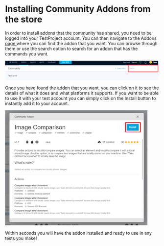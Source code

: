 # Installing Community Addons from the store

In order to install addons that the community has shared, you need to be logged into your TestProject account.  You can then navigate to the Addons [page ](https://app.testproject.io/#/addons/community)where you can find the addon that you want.  You can browse through them or use the search option to search for an addon that has the commands you want.

![Addon Search](../.gitbook/assets/image%20%2855%29.png)

Once you have found the addon that you want, you can click on it to see the details of what it does and what platforms it supports. If you want to be able to use it with your test account you can simply click on the Install button to instantly add it to your account.

![Install an Addon](../.gitbook/assets/image%20%2852%29.png)

Within seconds you will have the addon installed and ready to use in any tests you make!


